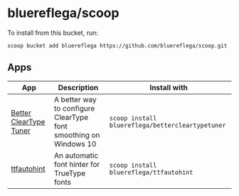 # bluereflega/scoop

To install from this bucket, run:

```
scoop bucket add bluereflega https://github.com/bluereflega/scoop.git
```

## Apps

| **App** | **Description** | **Install with** |
|---|---|---|
| [Better ClearType Tuner](https://github.com/bp2008/BetterClearTypeTuner) | A better way to configure ClearType font smoothing on Windows 10 | `scoop install bluereflega/bettercleartypetuner` |
| [ttfautohint](https://freetype.org/ttfautohint/) | An automatic font hinter for TrueType fonts | `scoop install bluereflega/ttfautohint` |
